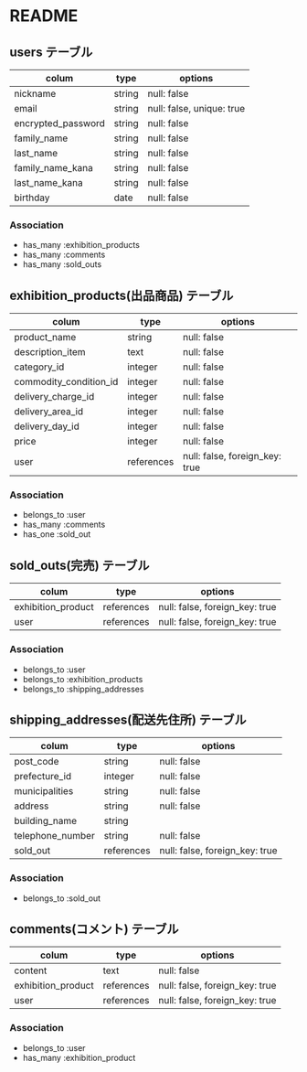 # README

## users テーブル
| colum                | type      | options                  |
| -------------------- | --------- | ------------------------ |
| nickname             | string    | null: false              |
| email                | string    | null: false, unique: true|
| encrypted_password   | string    | null: false              |
| family_name          | string    | null: false              |
| last_name            | string    | null: false              |
| family_name_kana     | string    | null: false              |
| last_name_kana       | string    | null: false              |
| birthday             | date      | null: false              |

### Association
- has_many :exhibition_products
- has_many :comments
- has_many :sold_outs

## exhibition_products(出品商品) テーブル
| colum                   | type        | options                        |
| ----------------------- | ----------- | ------------------------------ |
| product_name            | string      | null: false                    |
| description_item        | text        | null: false                    |
| category_id             | integer     | null: false                    |
| commodity_condition_id  | integer     | null: false                    |
| delivery_charge_id      | integer     | null: false                    |
| delivery_area_id        | integer     | null: false                    |
| delivery_day_id         | integer     | null: false                    |
| price                   | integer     | null: false                    |
| user                    | references  | null: false, foreign_key: true |

### Association
- belongs_to :user
- has_many :comments
- has_one :sold_out

## sold_outs(完売) テーブル
| colum                   | type        | options                        |
| ----------------------- | ----------- | ------------------------------ |
| exhibition_product      | references  | null: false, foreign_key: true |
| user                    | references  | null: false, foreign_key: true |

### Association
- belongs_to :user
- belongs_to :exhibition_products
- belongs_to :shipping_addresses

## shipping_addresses(配送先住所) テーブル
| colum                | type        | options                        |
| -------------------- | ----------- | ------------------------------ |
| post_code            | string      | null: false                    |
| prefecture_id        | integer     | null: false                    |
| municipalities       | string      | null: false                    |
| address              | string      | null: false                    |
| building_name        | string      |                                |
| telephone_number     | string      | null: false                    |
| sold_out             | references  | null: false, foreign_key: true |

### Association
- belongs_to :sold_out


## comments(コメント) テーブル
| colum                | type        | options                        |
| -------------------- | ----------- | ------------------------------ |
| content              | text        | null: false                    | 
| exhibition_product   | references  | null: false, foreign_key: true |
| user                 | references  | null: false, foreign_key: true |

### Association
- belongs_to :user
- has_many   :exhibition_product
